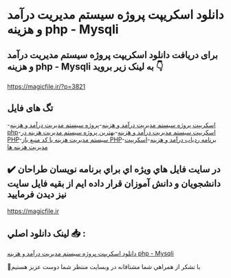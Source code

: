# دانلود اسکریپت پروژه سیستم مدیریت درآمد و هزینه php - Mysqli

## برای دریافت دانلود اسکریپت پروژه سیستم مدیریت درآمد و هزینه php - Mysqli به لینک زیر بروید 👇

https://magicfile.ir/?p=3821

## تگ های فایل

-[اسکریپت پروژه سیستم مدیریت درآمد و هزینه](https://magicfile.ir/product/%d8%a7%d8%b3%da%a9%d8%b1%db%8c%d9%be%d8%aa-%d9%be%d8%b1%d9%88%da%98%d9%87-%d8%b3%db%8c%d8%b3%d8%aa%d9%85-%d9%85%d8%af%db%8c%d8%b1%db%8c%d8%aa-%d8%af%d8%b1%d8%a2%d9%85%d8%af-%d9%88-%d9%87%d8%b2%db%8c%d9%86%d9%87-php-mysqli/)-[پروژه سیستم مدیریت درآمد و هزینه php](https://magicfile.ir/product/%d8%a7%d8%b3%da%a9%d8%b1%db%8c%d9%be%d8%aa-%d9%be%d8%b1%d9%88%da%98%d9%87-%d8%b3%db%8c%d8%b3%d8%aa%d9%85-%d9%85%d8%af%db%8c%d8%b1%db%8c%d8%aa-%d8%af%d8%b1%d8%a2%d9%85%d8%af-%d9%88-%d9%87%d8%b2%db%8c%d9%86%d9%87-php-mysqli/)-[اسکریپت سیستم مدیریت درآمد و هزینه](https://magicfile.ir/product/%d8%a7%d8%b3%da%a9%d8%b1%db%8c%d9%be%d8%aa-%d9%be%d8%b1%d9%88%da%98%d9%87-%d8%b3%db%8c%d8%b3%d8%aa%d9%85-%d9%85%d8%af%db%8c%d8%b1%db%8c%d8%aa-%d8%af%d8%b1%d8%a2%d9%85%d8%af-%d9%88-%d9%87%d8%b2%db%8c%d9%86%d9%87-php-mysqli/)-[بهترین پروژه سیستم مدیریت هزینه در PHP](https://magicfile.ir/product/%d8%a7%d8%b3%da%a9%d8%b1%db%8c%d9%be%d8%aa-%d9%be%d8%b1%d9%88%da%98%d9%87-%d8%b3%db%8c%d8%b3%d8%aa%d9%85-%d9%85%d8%af%db%8c%d8%b1%db%8c%d8%aa-%d8%af%d8%b1%d8%a2%d9%85%d8%af-%d9%88-%d9%87%d8%b2%db%8c%d9%86%d9%87-php-mysqli/)-[سیستم مدیریت هزینه با کد منبع باز PHP](https://magicfile.ir/product/%d8%a7%d8%b3%da%a9%d8%b1%db%8c%d9%be%d8%aa-%d9%be%d8%b1%d9%88%da%98%d9%87-%d8%b3%db%8c%d8%b3%d8%aa%d9%85-%d9%85%d8%af%db%8c%d8%b1%db%8c%d8%aa-%d8%af%d8%b1%d8%a2%d9%85%d8%af-%d9%88-%d9%87%d8%b2%db%8c%d9%86%d9%87-php-mysqli/)-[برنامه ردیاب درآمد و هزینه](https://magicfile.ir/product/%d8%a7%d8%b3%da%a9%d8%b1%db%8c%d9%be%d8%aa-%d9%be%d8%b1%d9%88%da%98%d9%87-%d8%b3%db%8c%d8%b3%d8%aa%d9%85-%d9%85%d8%af%db%8c%d8%b1%db%8c%d8%aa-%d8%af%d8%b1%d8%a2%d9%85%d8%af-%d9%88-%d9%87%d8%b2%db%8c%d9%86%d9%87-php-mysqli/)-[اسکریپت مدیریت هزینه ها](https://magicfile.ir/product/%d8%a7%d8%b3%da%a9%d8%b1%db%8c%d9%be%d8%aa-%d9%be%d8%b1%d9%88%da%98%d9%87-%d8%b3%db%8c%d8%b3%d8%aa%d9%85-%d9%85%d8%af%db%8c%d8%b1%db%8c%d8%aa-%d8%af%d8%b1%d8%a2%d9%85%d8%af-%d9%88-%d9%87%d8%b2%db%8c%d9%86%d9%87-php-mysqli/)

## ✔️ در سايت فايل هاي ويژه اي براي برنامه نويسان طراحان دانشجويان و دانش آموزان قرار داده ايم از بقيه فايل سايت نيز ديدن فرماييد

https://magicfile.ir


## لينک دانلود اصلي 📥 :

[دانلود اسکریپت پروژه سیستم مدیریت درآمد و هزینه php - Mysqli](https://magicfile.ir/product/%d8%a7%d8%b3%da%a9%d8%b1%db%8c%d9%be%d8%aa-%d9%be%d8%b1%d9%88%da%98%d9%87-%d8%b3%db%8c%d8%b3%d8%aa%d9%85-%d9%85%d8%af%db%8c%d8%b1%db%8c%d8%aa-%d8%af%d8%b1%d8%a2%d9%85%d8%af-%d9%88-%d9%87%d8%b2%db%8c%d9%86%d9%87-php-mysqli/) 


🙏با تشکر از همراهي شما مشتاقانه در وبسایت منتظر شما دوست عزیز هستیم


